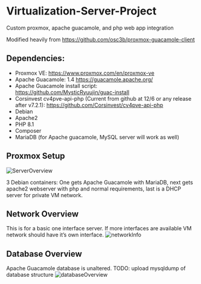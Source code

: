 # Virtualization-Server-Project
Custom proxmox, apache guacamole, and php web app integration

Modified heavily from https://github.com/osc3b/proxmox-guacamole-client



## Dependencies:
* Proxmox VE: https://www.proxmox.com/en/proxmox-ve
* Apache Guacamole: 1.4 https://guacamole.apache.org/
* Apache Guacamole install script: https://github.com/MysticRyuujin/guac-install
* Corsinvest cv4pve-api-php (Current from github at 12/6 or any release after v7.2.1): https://github.com/Corsinvest/cv4pve-api-php
* Debian
* Apache2
* PHP 8.1
* Composer
* MariaDB (for Apache guacamole, MySQL server will work as well)

## Proxmox Setup
![ServerOverview](https://user-images.githubusercontent.com/54869540/206067646-b37aea86-6def-4bfe-8c03-5f0e48420975.png)

3 Debian containers: One gets Apache Guacamole with MariaDB, next gets apache2 webserver with php and normal requirements, last is a DHCP server for private VM network.

## Network Overview
This is for a basic one interface server. If more interfaces are available VM network should have it’s own interface.
![networkInfo](https://user-images.githubusercontent.com/54869540/206068945-06400211-a80f-42d1-b9e2-9447d592aa25.png)

## Database Overview
Apache Guacamole database is unaltered. TODO: upload mysqldump of database structure
![databaseOverview](https://user-images.githubusercontent.com/54869540/206069606-3d887a57-2a86-4557-960b-5a40b8b85f7d.png)
